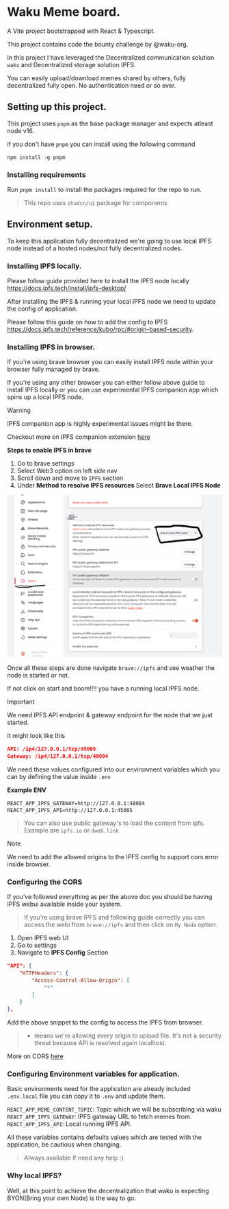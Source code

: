 # Waku Meme board.

A Vite project bootstrapped with React & Typescript.

This project contains code the bounty challenge by @waku-org.

In this project I have leveraged the Decentralized communication solution `waku` and Decentralized storage solution IPFS.

You can easily upload/download memes shared by others, fully decentralized fully open. No authentication need or so ever.

## Setting up this project.

This project uses `pnpm` as the base package manager and expects atleast node v16.

if you don't have `pnpm` you can install using the following command

```shell
npm install -g pnpm
```

### Installing requirements

Run `pnpm install` to install the packages required for the repo to run.

> This repo uses `shadcn/ui` package for components

## Environment setup.

To keep this application fully decentralized we're going to use local IPFS node instead of a hosted nodes/not fully decentralized nodes.

### Installing IPFS locally.

Please follow guide provided here to install the IPFS node locally https://docs.ipfs.tech/install/ipfs-desktop/

After installing the IPFS & running your local IPFS node we need to update the config of application.

Please follow this guide on how to add the config to IPFS https://docs.ipfs.tech/reference/kubo/rpc/#origin-based-security.

### Installing IPFS in browser.

If you're using brave browser you can easily install IPFS node within your browser fully managed by brave.

If you're using any other browser you can either follow above guide to install IPFS locally or you can use experimental IPFS companion app which spins up a local IPFS node.

> [!WARNING]  
> IPFS companion app is highly experimental issues might be there.

Checkout more on IPFS companion extension [here](https://github.com/ipfs/ipfs-companion)

**Steps to enable IPFS in brave**

1. Go to brave settings
2. Select Web3 option on left side nav
3. Scroll down and move to `IPFS` section
4. Under **Method to resolve IPFS resources** Select **Brave Local IPFS Node**

![IPFS setup](/images/ipfs-setup-brave.png)

Once all these steps are done navigate `brave://ipfs` and see weather the node is started or not.

If not click on start and boom!!!! you have a running local IPFS node.

> [!IMPORTANT]  
> We need IPFS API endpoint & gateway endpoint for the node that we just started.

It might look like this

```json
API: /ip4/127.0.0.1/tcp/45005
Gateway: /ip4/127.0.0.1/tcp/48084
```

We need these values configured into our environment variables which you can by defining the value inside `.env`

**Example ENV**

```shell
REACT_APP_IPFS_GATEWAY=http://127.0.0.1:48084
REACT_APP_IPFS_API=http://127.0.0.1:45005
```

> You can also use public gateway's to load the content from ipfs. Example are `ipfs.io` or `dweb.link`

> [!NOTE]
> We need to add the allowed origins to the IPFS config to support cors error inside browser.

### Configuring the CORS

If you've followed everything as per the above doc you should be having IPFS webui available inside your system.

> If you're using brave IPFS and following guide correctly you can access the webi from `brave://ipfs` and then click on `My Node` option.

1. Open IPFS web UI
2. Go to settings
3. Navigate to **IPFS Config** Section

```json
"API": {
    "HTTPHeaders": {
        "Access-Control-Allow-Origin": [
            "*"
        ]
    }
},
```

Add the above snippet to the config to access the IPFS from browser.

> - means we're allowing every origin to upload file. It's not a security threat because API is resolved again localhost.

More on CORS [here](https://docs.ipfs.tech/reference/kubo/rpc/#origin-based-security)

### Configuring Environment variables for application.

Basic environments need for the application are already included `.env.local` file you can copy it to `.env` and update them.

`REACT_APP_MEME_CONTENT_TOPIC`: Topic which we will be subscribing via waku
`REACT_APP_IPFS_GATEWAY`: IPFS gateway URL to fetch memes from.
`REACT_APP_IPFS_API`: Local running IPFS API.

All these variables contains defaults values which are tested with the application, be cautious when changing.

> Always available if need any help :)

### Why local IPFS?

Well, at this point to achieve the decentralization that waku is expecting BYON(Bring your own Node) is the way to go.

